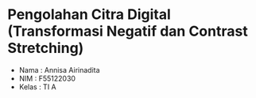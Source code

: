 # Pengolahan Citra Digital (Transformasi Negatif dan Contrast Stretching)
- Nama  : Annisa Airinadita 
- NIM   : F55122030
- Kelas : TI A
